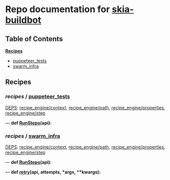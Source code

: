 <!--- AUTOGENERATED BY `./recipes.py test train` -->
# Repo documentation for [skia-buildbot]()
## Table of Contents

**[Recipes](#Recipes)**
  * [puppeteer_tests](#recipes-puppeteer_tests)
  * [swarm_infra](#recipes-swarm_infra)
## Recipes

### *recipes* / [puppeteer\_tests](/infra/bots/recipes/puppeteer_tests.py)

[DEPS](/infra/bots/recipes/puppeteer_tests.py#1): [recipe\_engine/context][recipe_engine/recipe_modules/context], [recipe\_engine/path][recipe_engine/recipe_modules/path], [recipe\_engine/properties][recipe_engine/recipe_modules/properties], [recipe\_engine/step][recipe_engine/recipe_modules/step]

&mdash; **def [RunSteps](/infra/bots/recipes/puppeteer_tests.py#9)(api):**
### *recipes* / [swarm\_infra](/infra/bots/recipes/swarm_infra.py)

[DEPS](/infra/bots/recipes/swarm_infra.py#13): [recipe\_engine/context][recipe_engine/recipe_modules/context], [recipe\_engine/path][recipe_engine/recipe_modules/path], [recipe\_engine/properties][recipe_engine/recipe_modules/properties], [recipe\_engine/step][recipe_engine/recipe_modules/step]

&mdash; **def [RunSteps](/infra/bots/recipes/swarm_infra.py#36)(api):**

&mdash; **def [retry](/infra/bots/recipes/swarm_infra.py#24)(api, attempts, \*args, \*\*kwargs):**

[recipe_engine/recipe_modules/context]: https://chromium.googlesource.com/infra/luci/recipes-py.git/+/dca9d71d5c304f7817161d262f30f36fabd3699a/README.recipes.md#recipe_modules-context
[recipe_engine/recipe_modules/path]: https://chromium.googlesource.com/infra/luci/recipes-py.git/+/dca9d71d5c304f7817161d262f30f36fabd3699a/README.recipes.md#recipe_modules-path
[recipe_engine/recipe_modules/properties]: https://chromium.googlesource.com/infra/luci/recipes-py.git/+/dca9d71d5c304f7817161d262f30f36fabd3699a/README.recipes.md#recipe_modules-properties
[recipe_engine/recipe_modules/step]: https://chromium.googlesource.com/infra/luci/recipes-py.git/+/dca9d71d5c304f7817161d262f30f36fabd3699a/README.recipes.md#recipe_modules-step

